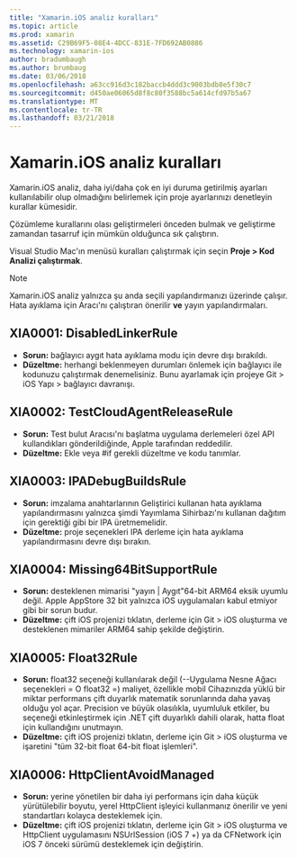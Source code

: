 ```yaml
---
title: "Xamarin.iOS analiz kuralları"
ms.topic: article
ms.prod: xamarin
ms.assetid: C29B69F5-08E4-4DCC-831E-7FD692AB0886
ms.technology: xamarin-ios
author: bradumbaugh
ms.author: brumbaug
ms.date: 03/06/2018
ms.openlocfilehash: a63cc916d3c182baccb4ddd3c9003bdb8e5f30c7
ms.sourcegitcommit: d450ae06065d8f8c80f3588bc5a614cfd97b5a67
ms.translationtype: MT
ms.contentlocale: tr-TR
ms.lasthandoff: 03/21/2018
---
```

# <a name="xamarinios-analysis-rules"></a>Xamarin.iOS analiz kuralları

Xamarin.iOS analiz, daha iyi/daha çok en iyi duruma getirilmiş ayarları kullanılabilir olup olmadığını belirlemek için proje ayarlarınızı denetleyin kurallar kümesidir.

Çözümleme kurallarını olası geliştirmeleri önceden bulmak ve geliştirme zamandan tasarruf için mümkün olduğunca sık çalıştırın.

Visual Studio Mac'ın menüsü kuralları çalıştırmak için seçin **Proje > Kod Analizi çalıştırmak**.

> [!NOTE]
> Xamarin.iOS analiz yalnızca şu anda seçili yapılandırmanızı üzerinde çalışır. Hata ayıklama için Aracı'nı çalıştıran önerilir **ve** yayın yapılandırmaları.

<a name="XIA0001" />

## <a name="xia0001-disabledlinkerrule"></a>XIA0001: DisabledLinkerRule

- **Sorun:** bağlayıcı aygıt hata ayıklama modu için devre dışı bırakıldı.
- **Düzeltme:** herhangi beklenmeyen durumları önlemek için bağlayıcı ile kodunuzu çalıştırmak denemelisiniz.
Bunu ayarlamak için projeye Git > iOS Yapı > bağlayıcı davranışı.

<a name="XIA0002" />

## <a name="xia0002-testcloudagentreleaserule"></a>XIA0002: TestCloudAgentReleaseRule

- **Sorun:** Test bulut Aracısı'nı başlatma uygulama derlemeleri özel API kullandıkları gönderildiğinde, Apple tarafından reddedilir.
- **Düzeltme:** Ekle veya #if gerekli düzeltme ve kodu tanımlar.

<a name="XIA0003" />

## <a name="xia0003-ipadebugbuildsrule"></a>XIA0003: IPADebugBuildsRule

- **Sorun:** imzalama anahtarlarının Geliştirici kullanan hata ayıklama yapılandırmasını yalnızca şimdi Yayımlama Sihirbazı'nı kullanan dağıtım için gerektiği gibi bir IPA üretmemelidir.
- **Düzeltme:** proje seçenekleri IPA derleme için hata ayıklama yapılandırmasını devre dışı bırakın.

<a name="XIA0004" />

## <a name="xia0004-missing64bitsupportrule"></a>XIA0004: Missing64BitSupportRule

- **Sorun:** desteklenen mimarisi "yayın | Aygıt"64-bit ARM64 eksik uyumlu değil. Apple AppStore 32 bit yalnızca iOS uygulamaları kabul etmiyor gibi bir sorun budur.
- **Düzeltme:** çift iOS projenizi tıklatın, derleme için Git > iOS oluşturma ve desteklenen mimariler ARM64 sahip şekilde değiştirin.

<a name="XIA0005" />

## <a name="xia0005-float32rule"></a>XIA0005: Float32Rule

- **Sorun:** float32 seçeneği kullanılarak değil (--Uygulama Nesne Ağacı seçenekleri = O float32 =) maliyet, özellikle mobil Cihazınızda yüklü bir miktar performans çift duyarlık matematik sorunlarında daha yavaş olduğu yol açar. Precision ve büyük olasılıkla, uyumluluk etkiler, bu seçeneği etkinleştirmek için .NET çift duyarlıklı dahili olarak, hatta float için kullandığını unutmayın.
- **Düzeltme:** çift iOS projenizi tıklatın, derleme için Git > iOS oluşturma ve işaretini "tüm 32-bit float 64-bit float işlemleri".

<a name="XIA0006" />

## <a name="xia0006-httpclientavoidmanaged"></a>XIA0006: HttpClientAvoidManaged

- **Sorun:** yerine yönetilen bir daha iyi performans için daha küçük yürütülebilir boyutu, yerel HttpClient işleyici kullanmanız önerilir ve yeni standartları kolayca desteklemek için.
- **Düzeltme:** çift iOS projenizi tıklatın, derleme için Git > iOS oluşturma ve HttpClient uygulamasını NSUrlSession (iOS 7 +) ya da CFNetwork için iOS 7 önceki sürümü desteklemek için değiştirin.
